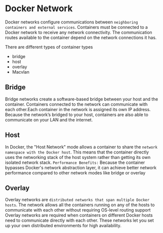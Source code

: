 # Docker Network
Docker networks configure communications between ```neighboring containers and external services```. Containers must be connected to a Docker network to receive any network connectivity.
The communication routes available to the container depend on the network connections it has.

There are different types of container types
- bridge
- host
- overlay
- Macvlan

## Bridge
Bridge networks create a software-based bridge between your host and the container. 
Containers connected to the network can communicate with each other.Each container in the network is assigned its own IP address. Because the network’s bridged to your host, containers are also able to communicate on your LAN and the internet.

## Host
In Docker, the "Host Network" mode allows a container to share the ```network namespace with the Docker host```. 
This means that the container directly uses the networking stack of the host system rather than getting its own isolated network stack.
```Performance Benefits:``` Because the container bypasses Docker's network abstraction layer, 
it can achieve better network performance compared to other network modes like bridge or overlay

## Overlay
Overlay networks are ```distributed networks that span multiple Docker hosts```. 
The network allows all the containers running on any of the hosts to communicate with each other without requiring OS-level routing support
Overlay networks are required when containers on different Docker hosts need to communicate directly with each other. 
These networks let you set up your own distributed environments for high availability.
